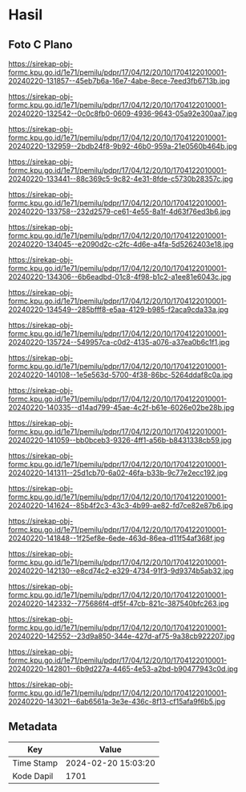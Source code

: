 # Hasil

## Foto C Plano

https://sirekap-obj-formc.kpu.go.id/1e71/pemilu/pdpr/17/04/12/20/10/1704122010001-20240220-131857--45eb7b6a-16e7-4abe-8ece-7eed3fb6713b.jpg

https://sirekap-obj-formc.kpu.go.id/1e71/pemilu/pdpr/17/04/12/20/10/1704122010001-20240220-132542--0c0c8fb0-0609-4936-9643-05a92e300aa7.jpg

https://sirekap-obj-formc.kpu.go.id/1e71/pemilu/pdpr/17/04/12/20/10/1704122010001-20240220-132959--2bdb24f8-9b92-46b0-959a-21e0560b464b.jpg

https://sirekap-obj-formc.kpu.go.id/1e71/pemilu/pdpr/17/04/12/20/10/1704122010001-20240220-133441--88c369c5-9c82-4e31-8fde-c5730b28357c.jpg

https://sirekap-obj-formc.kpu.go.id/1e71/pemilu/pdpr/17/04/12/20/10/1704122010001-20240220-133758--232d2579-ce61-4e55-8a1f-4d63f76ed3b6.jpg

https://sirekap-obj-formc.kpu.go.id/1e71/pemilu/pdpr/17/04/12/20/10/1704122010001-20240220-134045--e2090d2c-c2fc-4d6e-a4fa-5d5262403e18.jpg

https://sirekap-obj-formc.kpu.go.id/1e71/pemilu/pdpr/17/04/12/20/10/1704122010001-20240220-134306--6b6eadbd-01c8-4f98-b1c2-a1ee81e6043c.jpg

https://sirekap-obj-formc.kpu.go.id/1e71/pemilu/pdpr/17/04/12/20/10/1704122010001-20240220-134549--285bfff8-e5aa-4129-b985-f2aca9cda33a.jpg

https://sirekap-obj-formc.kpu.go.id/1e71/pemilu/pdpr/17/04/12/20/10/1704122010001-20240220-135724--549957ca-c0d2-4135-a076-a37ea0b6c1f1.jpg

https://sirekap-obj-formc.kpu.go.id/1e71/pemilu/pdpr/17/04/12/20/10/1704122010001-20240220-140108--1e5e563d-5700-4f38-86bc-5264ddaf8c0a.jpg

https://sirekap-obj-formc.kpu.go.id/1e71/pemilu/pdpr/17/04/12/20/10/1704122010001-20240220-140335--d14ad799-45ae-4c2f-b61e-6026e02be28b.jpg

https://sirekap-obj-formc.kpu.go.id/1e71/pemilu/pdpr/17/04/12/20/10/1704122010001-20240220-141059--bb0bceb3-9326-4ff1-a56b-b8431338cb59.jpg

https://sirekap-obj-formc.kpu.go.id/1e71/pemilu/pdpr/17/04/12/20/10/1704122010001-20240220-141311--25d1cb70-6a02-46fa-b33b-9c77e2ecc192.jpg

https://sirekap-obj-formc.kpu.go.id/1e71/pemilu/pdpr/17/04/12/20/10/1704122010001-20240220-141624--85b4f2c3-43c3-4b99-ae82-fd7ce82e87b6.jpg

https://sirekap-obj-formc.kpu.go.id/1e71/pemilu/pdpr/17/04/12/20/10/1704122010001-20240220-141848--1f25ef8e-6ede-463d-86ea-d11f54af368f.jpg

https://sirekap-obj-formc.kpu.go.id/1e71/pemilu/pdpr/17/04/12/20/10/1704122010001-20240220-142130--e8cd74c2-e329-4734-91f3-9d9374b5ab32.jpg

https://sirekap-obj-formc.kpu.go.id/1e71/pemilu/pdpr/17/04/12/20/10/1704122010001-20240220-142332--775686f4-df5f-47cb-821c-387540bfc263.jpg

https://sirekap-obj-formc.kpu.go.id/1e71/pemilu/pdpr/17/04/12/20/10/1704122010001-20240220-142552--23d9a850-344e-427d-af75-9a38cb922207.jpg

https://sirekap-obj-formc.kpu.go.id/1e71/pemilu/pdpr/17/04/12/20/10/1704122010001-20240220-142801--6b9d227a-4465-4e53-a2bd-b90477943c0d.jpg

https://sirekap-obj-formc.kpu.go.id/1e71/pemilu/pdpr/17/04/12/20/10/1704122010001-20240220-143021--6ab6561a-3e3e-436c-8f13-cf15afa9f6b5.jpg


## Metadata

| Key        | Value               |
| ---------- | ------------------- |
| Time Stamp | 2024-02-20 15:03:20 |
| Kode Dapil | 1701                |



